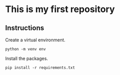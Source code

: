# This is my first repository

## Instructions
Create a virtual environment.

`python -m venv env`

Install the packages.

`pip install -r requirements.txt`